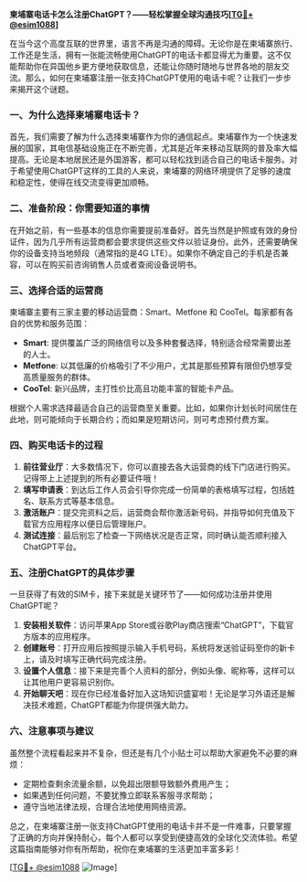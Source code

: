 **柬埔寨电话卡怎么注册ChatGPT？——轻松掌握全球沟通技巧[[TG💪+ @esim1088](https://t.me/s/esim1088)]**

在当今这个高度互联的世界里，语言不再是沟通的障碍。无论你是在柬埔寨旅行、工作还是生活，拥有一张能流畅使用ChatGPT的电话卡都显得尤为重要。这不仅能帮助你在异国他乡更方便地获取信息，还能让你随时随地与世界各地的朋友交流。那么，如何在柬埔寨注册一张支持ChatGPT使用的电话卡呢？让我们一步步来揭开这个谜题。

### 一、为什么选择柬埔寨电话卡？

首先，我们需要了解为什么选择柬埔寨作为你的通信起点。柬埔寨作为一个快速发展的国家，其电信基础设施正在不断完善，尤其是近年来移动互联网的普及率大幅提高。无论是本地居民还是外国游客，都可以轻松找到适合自己的电话卡服务。对于希望使用ChatGPT这样的工具的人来说，柬埔寨的网络环境提供了足够的速度和稳定性，使得在线交流变得更加顺畅。

### 二、准备阶段：你需要知道的事情

在开始之前，有一些基本的信息你需要提前准备好。首先当然是护照或有效的身份证件，因为几乎所有运营商都会要求提供这些文件以验证身份。此外，还需要确保你的设备支持当地频段（通常指的是4G LTE）。如果你不确定自己的手机是否兼容，可以在购买前咨询销售人员或者查阅设备说明书。

### 三、选择合适的运营商

柬埔寨主要有三家主要的移动运营商：Smart、Metfone 和 CooTel。每家都有各自的优势和服务范围：

- **Smart**: 提供覆盖广泛的网络信号以及多种套餐选择，特别适合经常需要出差的人士。
- **Metfone**: 以其低廉的价格吸引了不少用户，尤其是那些预算有限但仍想享受高质量服务的群体。
- **CooTel**: 新兴品牌，主打性价比高且功能丰富的智能卡产品。

根据个人需求选择最适合自己的运营商至关重要。比如，如果你计划长时间居住在此地，则可能倾向于长期合约；而如果是短期访问，则可考虑预付费方案。

### 四、购买电话卡的过程

1. **前往营业厅**：大多数情况下，你可以直接去各大运营商的线下门店进行购买。记得带上上述提到的所有必要证件哦！
2. **填写申请表**：到达后工作人员会引导你完成一份简单的表格填写过程，包括姓名、联系方式等基本信息。
3. **激活账户**：提交完资料之后，运营商会帮你激活新号码，并指导如何充值及下载官方应用程序以便日后管理账户。
4. **测试连接**：最后别忘了检查一下网络状况是否正常，同时确认能否顺利接入ChatGPT平台。

### 五、注册ChatGPT的具体步骤

一旦获得了有效的SIM卡，接下来就是关键环节了——如何成功注册并使用ChatGPT呢？

1. **安装相关软件**：访问苹果App Store或谷歌Play商店搜索“ChatGPT”，下载官方版本的应用程序。
2. **创建账号**：打开应用后按照提示输入手机号码，系统将发送验证码至你的新卡上，请及时填写正确代码完成注册。
3. **设置个人信息**：接下来是完善个人资料的部分，例如头像、昵称等，这样可以让其他用户更容易识别你。
4. **开始聊天吧**：现在你已经准备好加入这场知识盛宴啦！无论是学习外语还是解决技术难题，ChatGPT都能为你提供强大助力。

### 六、注意事项与建议

虽然整个流程看起来并不复杂，但还是有几个小贴士可以帮助大家避免不必要的麻烦：
- 定期检查剩余流量余额，以免超出限额导致额外费用产生；
- 如果遇到任何问题，不要犹豫立即联系客服寻求帮助；
- 遵守当地法律法规，合理合法地使用网络资源。

总之，在柬埔寨注册一张支持ChatGPT使用的电话卡并不是一件难事，只要掌握了正确的方向并保持耐心，每个人都可以享受到便捷高效的全球化交流体验。希望这篇指南能够对你有所帮助，祝你在柬埔寨的生活更加丰富多彩！

[[TG💪+ @esim1088](https://t.me/s/esim1088) ![Image](https://i.postimg.cc/4NQfJmqS/Snipaste-2025-05-13-00-14-12.png)]